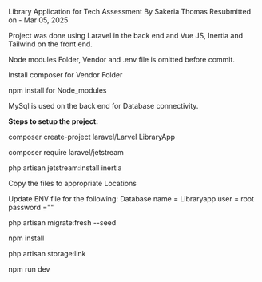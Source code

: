Library Application for Tech Assessment By  Sakeria Thomas Resubmitted on - Mar 05, 2025

Project was done using Laravel in the back end and Vue JS, Inertia and Tailwind on the front end.

Node modules Folder, Vendor and .env file is omitted before commit.

Install composer  for Vendor Folder

npm install for Node_modules

MySql is used on the back end for Database connectivity.

**Steps to setup the project:**

composer create-project laravel/Larvel LibraryApp

composer require laravel/jetstream

php artisan jetstream:install inertia

Copy the files to appropriate Locations

Update ENV file for the following:
Database name = Libraryapp
user = root 
password =""

php artisan migrate:fresh --seed

npm install

php artisan storage:link

npm run dev





